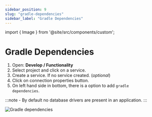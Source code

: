 ```yaml
---
sidebar_position: 9
slug: "gradle-dependencies"
sidebar_label: "Gradle Dependencies"
---
```


import { Image } from '@site/src/components/custom';

# Gradle Dependencies

1. Open: **Develop / Functionality**
2. Select project and click on a service.
3. Create a service. If no service created. (*optional*)
4. Click on connection properties button.
5. On left hand side in bottom, there is a option to add `gradle dependencies`. 

:::note
    - By default no database drivers are present in an application.
:::

<Image cls="border mb-2" src="/img/Core Development/Connection properties/dynamicGradle.png" alt="Gradle dependencies" />
